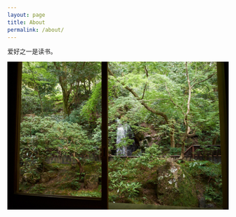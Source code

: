 ```yaml
---
layout: page
title: About
permalink: /about/
---
```

爱好之一是读书。

![white on green](images/DSCF4829.jpg)
